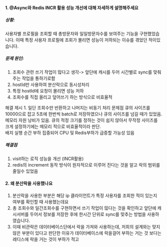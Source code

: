 #### 1. @Async와 Redis INCR 활용 성능 개선에 대해 자세하게 설명해주세요
##### 상황:
사용자별 프로필을 조회할 때 총방문자와 일일방문자수를 보여주는 기능을 구현했었습니다.
이때 특정 사용자 프로필에 조회가 몰리면 성능이 저하되는 이슈를 겪었던 적이있습니다.
##### 문제 원인:
1. 조회수 관련 쓰기 작업이 많다고 생각-> 앞단에 캐시를 두어 시간별로 sync를 맞춰주는 작업을 통하기로함
2.  hostId만 사용하여 분산락으로 동시성처리
3. 특정 hostId에 요청이 몰리면 성능 저하
4. 조회수를 직접 올리고 덮어쓰기 하는 방식으로 비효율적

 해결 제시 1. 일단 조회수만 반환하고 나머지는 비동기 처리
 문제점
  큐의 사이즈를 10000으로 잡고 5초에 한번씩 batch로 저장하였으나 큐의 사이즈를 넘길 때가 있었음.  
 메모리 자원 낭비가 있음. 큐의 적정 크기를 정하는 것이 쉽지 않아서 무작정 사이즈를 크게 설정하기에는 메모리 적으로 비효율적이라 판단.  
 배치 실행 순간 부하 집중되어 CPU 및 Redis부하가 급증할 가능성 있음

##### 해결점
1. visit하는 로직 성능을 개선 (INCR활용)
2.  redis의 increment 동작 방식이 원자적으로 이루어 진다는 것을 알고 락의 범위를 줄일수 있었음

#### 2. 왜 분산락을 사용했나요
1. 분산락을 사용한 부분은 해당 ip 클라이언트가 특정 사용자를 조회한 적이 있는지 여부를 확인할 때 사용했는데요
2. 총 조회수와 일간조회수를 구현하면서 쓰기 작업이 많다는 것을 확인하고 앞단에 캐시서버를 두어서 정보를 저장한 후에 한시간 단위로 sync를 맞추는 방법을 사용하였습니다. 
3. 이때 비관락은 데이터베이스단에서 락을 가져와 사용하는데, 저희의 설계와는 맞지 않은 부분이 있다고 판단한 이유가 데이터베이스에 락을걸어 부하는 거는 것 보다는 레디스에 락을 거는 것이 부하가 적고 